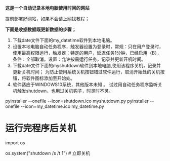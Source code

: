 **这是一个自动记录本地电脑使用时间的网站**  

提前部署好网站，如果不会请上网找教程；    


  **下面是收据数据既更新数据的步骤；**
1. 下载date文件下面的my_datetime软件到本地电脑。   
2. 设置本地电脑自动任务程序，触发器设置为登录时，常规：只在用户登录时，使用最高权限运行，触发器：特定的用户，延迟任务1分钟，已经启用（B），
   条件：全部取消，设置：允许按需运行任务，记录并更新开机时间。  
4. 下载date文件下面的myshutdown软件到本地电脑,使用该程序关机，记录并更新关机时间；
   为防止使用系统关机按钮错过软件运行，取消开始处的关机按钮，将软件图标添加至开始处。  
5. 软件适应于WINDOWS10系统，其他版本未知 。
试过用自动任务程序监听关机触发shutdown，也用过关机钩子，时灵时不灵。


pyinstaller --onefile --icon=shutdown.ico myshutdown.py
pyinstaller --onefile --icon=my_datetime.ico my_datetime.py

# 运行完程序后关机
import os

os.system("shutdown /s /t 1")  # 立即关机
